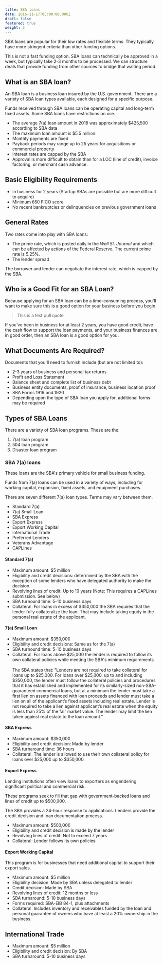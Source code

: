 ```yaml
---
title: SBA loans
date: 2016-11-17T05:00:00.000Z
draft: false
featured: true
weight: 2
---
```

SBA loans are popular for their low rates and flexible terms. They typically have more stringent criteria than other funding options.

This is not a fast funding option. SBA loans can technically be approved in a week, but typically take 2-3 months to be processed. We can structure deals that provide funding from other sources to bridge that waiting period.

## What is an SBA loan?

An SBA loan is a business loan insured by the U.S. government. There are a variety of SBA loan types available, each designed for a specific purpose. 

Funds received through SBA loans can be operating capital and long-term fixed assets. Some SBA loans have restrictions on use.

* The average 7(a) loan amount in 2018 was approximately $425,500 according to SBA data
* The maximum loan amount is $5.5 million
* Monthly payments are fixed
* Payback periods may range up to 25 years for acquisitions or commercial property
* Interest rates are capped by the SBA
* Approval is more difficult to obtain than for a LOC (line of credit), invoice factoring, or merchant cash advance. 

## Basic Eligibility Requirements

* In business for 2 years (Startup SBAs are possible but are more difficult to acquire)
* Minimum 650 FICO score
* No recent bankruptcies or delinquencies on previous government loans

## General Rates

Two rates come into play with SBA loans:

* The prime rate, which is posted daily in the _Wall St. Journal_ and which can be affected by  actions of the Federal Reserve. The current prime rate is 5.25%. 
* The lender spread

The borrower and lender can negotiate the interest rate, which is capped by the SBA. 

## Who is a Good Fit for an SBA Loan?

Because applying for an SBA loan can be a time-consuming process, you'll want to make sure this is a good option for your business before you begin.

>  This is a test pull quote

If you've been in business for at least 2 years, you have good credit, have the cash flow to support the loan payments, and your business finances are in good order, then an SBA loan is a good option for you. 

## What Documents Are Required?

Documents that you'll need to furnish include (but are not limited to): 

* 2-3 years of business and personal tax returns
* Profit and Loss Statement
* Balance sheet and complete list of business debt
* Business entity documents, proof of insurance, business location proof 
* SBA Forms 1919 and 1920
* Depending upon the type of SBA loan you apply for, additional forms may be required

## Types of SBA Loans

There are a variety of SBA loan programs. These are the: 

1. 7(a) loan program
2. 504 loan program
3. Disaster loan program

### SBA 7(a) loans

These loans are the SBA's primary vehicle for small business funding. 

Funds from 7(a) loans can be used in a variety of ways, including for working capital, expansion, fixed assets, and equipment purchases. 

There are seven different 7(a) loan types. Terms may vary between them.

* Standard 7(a)
* 7(a) Small Loan
* SBA Express 
* Export Express
* Export Working Capital
* International Trade
* Preferred Lenders
* Veterans Advantage
* CAPLines

#### Standard 7(a)

* Maximum amount: $5 million 
* Eligibility and credit decisions: determined by the SBA with the exception of some lenders who have delegated authority to make the decision. 
* Revolving lines of credit: Up to 10 years (Note: This requires a CAPLines submission. See below)
* SBA turnound time: 5-10 business days
* Collateral: For loans in excess of $350,000 the SBA requires that the lender fully collateralize the loan. That may include taking equity in the personal real estate of the applicant.

#### 7(a) Small Loan

* Maximum amount: $350,000
* Eligibility and credit decisions: Same as for the 7(a)
* SBA turnound time: 5-10 business days
* Collateral: For loans above $25,000 the lender is required to follow its own collateral policies while meeting the SBA's minimum requirements\
  \
  The SBA states that: "Lenders are not required to take collateral for loans up to $25,000. For loans over $25,000, up to and including $350,000, the lender must follow the collateral policies and procedures that it has established and implemented for its similarly-sized non-SBA-guaranteed commercial loans, but at a minimum the lender must take a first lien on assets financed with loan proceeds and lender must take a lien on all of the applicant’s fixed assets including real estate. Lender is not required to take a lien against applicant’s real estate when the equity is less than 25% of the fair market value. The lender may limit the lien taken against real estate to the loan amount."

#### SBA Express

* Maximum amount: $350,000
* Eligibility and credit decision: Made by lender
* SBA turnaround time: 36 hours
* Collateral: The lender is allowed to use their own collateral policy for loans over $25,000 up to $350,000.

#### Export Express

Lending institutions often view loans to exporters as engendering significant political and commercial risk. 

These programs seek to fill that gap with government-backed loans and lines of credit up to $500,000. 

The SBA provides a 24-hour response to applications. Lenders provide the credit decision and loan documentation process. 

* Maximum amount: $500,000
* Eligibility and credit decision is made by the lender
* Revolving lines of credit: Not to exceed 7 years
* Collateral: Lender follows its own policies

#### Export Working Capital

This program is for businesses that need additional capital to support their export sales.

* Maximum amount: $5 million
* Eligibility decision: Made by SBA unless delegated to lender
* Credit decision: Made by SBA
* Revolving lines of credit: 12 months or less
* SBA turnaround: 5-10 business days
* Forms required: SBA-EIB 84-1, plus attachments
* Collateral: Includes inventory and receivables funded by the loan and personal guarantee of owners who have at least a 20% ownership in the business.

## International Trade

* Maximum amount: $5 million
* Eligibility and credit decision: By SBA
* SBA turnaround: 5-10 business days
